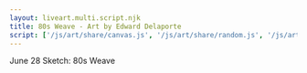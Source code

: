 ```yaml
---
layout: liveart.multi.script.njk
title: 80s Weave - Art by Edward Delaporte
script: ['/js/art/share/canvas.js', '/js/art/share/random.js', '/js/art/share/starfield.js', '/js/art/share/canvas.js', '/js/art/80s.js']
---
```


June 28 Sketch: 80s Weave